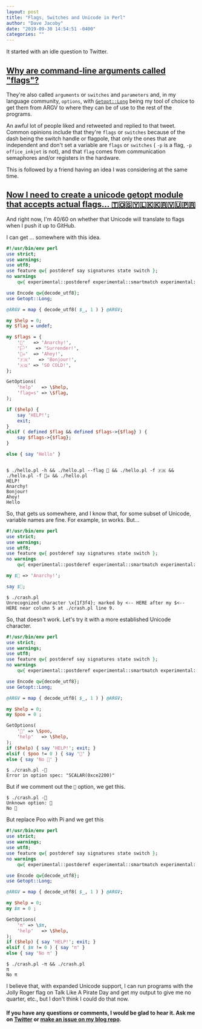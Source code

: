 ```yaml
---
layout: post
title: "Flags, Switches and Unicode in Perl"
author: "Dave Jacoby"
date: "2019-09-30 14:54:51 -0400"
categories: ""
---
```


It started with an idle question to Twitter.

## [Why are command-line arguments called "flags"?](https://twitter.com/JacobyDave/status/1177642948525211650)

They're also called `arguments` or `switches` and `parameters` and, in my language community, `options`, with [`Getopt::Long`](https://metacpan.org/pod/Getopt::Long) being my tool of choice to get them from ARGV to where they can be of use to the rest of the programs.

An awful lot of people liked and retweeted and replied to that tweet. Common opinions include that they're `flags` or `switches` because of the dash being the switch handle or flagpole, that only the ones that are independent and don't set a variable are `flags` or `switches` ( `-p` is a flag, `-p office_inkjet` is not), and that `flag` comes from communication semaphores and/or registers in the hardware.

This is followed by a friend having an idea I was considering at the same time.

## [Now I need to create a unicode getopt module that accepts actual flags... 🇹🇴🇸🇾🇱🇰🇰🇷🇻🇺🇵🇷](https://twitter.com/hercynium/status/1177646162293202944)

And right now, I'm 40/60 on whether that Unicode will translate to flags when I push it up to GitHub.

I can get ... somewhere with this idea.

```perl
#!/usr/bin/env perl
use strict;
use warnings;
use utf8;
use feature qw{ postderef say signatures state switch };
no warnings
    qw{ experimental::postderef experimental::smartmatch experimental::signatures };

use Encode qw{decode_utf8};
use Getopt::Long;

@ARGV = map { decode_utf8( $_, 1 ) } @ARGV;

my $help = 0;
my $flag = undef;

my $flags = {
    '🏴'   => 'Anarchy!',
    '🏳️'   => 'Surrender!',
    '🏴‍☠️'  => 'Ahoy!',
    '🇫🇷'   => 'Bonjour!',
    '🇦🇶' => 'SO COLD!',
};

GetOptions(
    'help'   => \$help,
    'flag=s' => \$flag,
);

if ($help) {
    say 'HELP!';
    exit;
}
elsif ( defined $flag && defined $flags->{$flag} ) {
    say $flags->{$flag};
}

else { say 'Hello' }
```

```text

$ ./hello.pl -h && ./hello.pl --flag 🏴 && ./hello.pl -f 🇫🇷 && ./hello.pl -f 🏴‍☠️ && ./hello.pl
HELP!
Anarchy!
Bonjour!
Ahoy!
Hello
```

So, that gets us somewhere, and I know that, for some subset of Unicode, variable names are fine. For example, `$π` works. But...

```perl
#!/usr/bin/env perl
use strict;
use warnings;
use utf8;
use feature qw{ postderef say signatures state switch };
no warnings
    qw{ experimental::postderef experimental::smartmatch experimental::signatures };

my $🏴 => 'Anarchy!';

say $🏴;
```

```text
$ ./crash.pl
Unrecognized character \x{1f3f4}; marked by <-- HERE after my $<-- HERE near column 5 at ./crash.pl line 9.
```

So, that doesn't work. Let's try it with a more established Unicode character.

```perl
#!/usr/bin/env perl
use strict;
use warnings;
use utf8;
use feature qw{ postderef say signatures state switch };
no warnings
    qw{ experimental::postderef experimental::smartmatch experimental::signatures };

use Encode qw{decode_utf8};
use Getopt::Long;

@ARGV = map { decode_utf8( $_, 1 ) } @ARGV;

my $help = 0;
my $poo = 0 ;

GetOptions(
    '💩' => \$poo,
    'help'   => \$help,
);
if ($help) { say 'HELP!'; exit; }
elsif ( $poo != 0 ) { say '💩' }
else { say 'No 💩' }
```

```text
$ ./crash.pl -💩
Error in option spec: "SCALAR(0xce2200)"
```

But if we comment out the `💩` option, we get this.

```text
$ ./crash.pl -💩
Unknown option: 💩
No 💩
```

But replace Poo with Pi and we get this

```perl
#!/usr/bin/env perl
use strict;
use warnings;
use utf8;
use feature qw{ postderef say signatures state switch };
no warnings
    qw{ experimental::postderef experimental::smartmatch experimental::signatures };

use Encode qw{decode_utf8};
use Getopt::Long;

@ARGV = map { decode_utf8( $_, 1 ) } @ARGV;

my $help = 0;
my $π = 0 ;

GetOptions(
    'π' => \$π,
    'help'   => \$help,
);
if ($help) { say 'HELP!'; exit; }
elsif ( $π != 0 ) { say 'π' }
else { say 'No π' }
```

```text
$ ./crash.pl -π && ./crash.pl
π
No π
```

I believe that, with expanded Unicode support, I can run programs with the Jolly Roger flag on Talk Like A Pirate Day and get my output to give me no quarter, etc., but I don't think I could do that now.

#### If you have any questions or comments, I would be glad to hear it. Ask me on [Twitter](https://twitter.com/jacobydave) or [make an issue on my blog repo](https://github.com/jacoby/jacoby.github.io).
